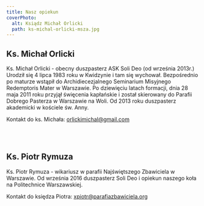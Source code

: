 ```yaml
---
title: Nasz opiekun
coverPhoto:
  alt: Ksiądz Michał Orlicki
  path: ks-michal-orlicki-msza.jpg
---
```

## Ks. Michał Orlicki

Ks. Michał Orlicki - obecny duszpasterz ASK Soli Deo (od września 2013r.)
Urodził się 4 lipca 1983 roku w Kwidzynie i tam się wychował. Bezpośrednio po maturze wstąpił do Archidiecezjalnego Seminarium Misyjnego Redemptoris Mater w Warszawie. Po dziewięciu latach formacji, dnia 28 maja 2011 roku przyjął święcenia kapłańskie i został skierowany do Parafii Dobrego Pasterza w Warszawie na Woli.
Od 2013 roku duszpasterz akademicki w kościele św. Anny.

Kontakt do ks. Michała: orlickimichal@gmail.com  

 

<br /><br />


## Ks. Piotr Rymuza

Ks. Piotr Rymuza - wikariusz w parafii Najświętszego Zbawiciela w Warszawie. Od września 2016 duszpasterz Soli Deo i opiekun naszego koła na Politechnice Warszawskiej.

Kontakt do księdza Piotra: xpiotr@parafiazbawiciela.org